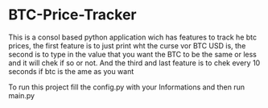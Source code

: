 # BTC-Price-Tracker
This is a consol based python application wich has features to track he btc prices, the first feature is to just print wht the curse vor BTC USD is, the second is to type in the value that you want the BTC to be the same or less and it will chek if so or not. And the third and last feature is to chek every 10 seconds if btc is the ame as you want

To run this project fill the  config.py with your Informations and then run main.py
